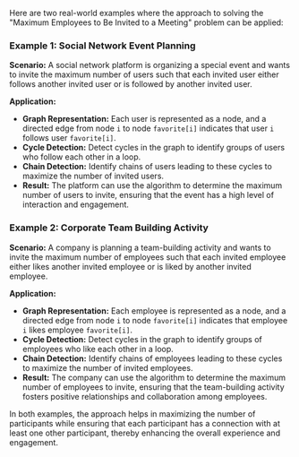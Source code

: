 Here are two real-world examples where the approach to solving the "Maximum Employees to Be Invited to a Meeting" problem can be applied:

### Example 1: Social Network Event Planning

**Scenario:**
A social network platform is organizing a special event and wants to invite the maximum number of users such that each invited user either follows another invited user or is followed by another invited user.

**Application:**
- **Graph Representation:** Each user is represented as a node, and a directed edge from node `i` to node `favorite[i]` indicates that user `i` follows user `favorite[i]`.
- **Cycle Detection:** Detect cycles in the graph to identify groups of users who follow each other in a loop.
- **Chain Detection:** Identify chains of users leading to these cycles to maximize the number of invited users.
- **Result:** The platform can use the algorithm to determine the maximum number of users to invite, ensuring that the event has a high level of interaction and engagement.

### Example 2: Corporate Team Building Activity

**Scenario:**
A company is planning a team-building activity and wants to invite the maximum number of employees such that each invited employee either likes another invited employee or is liked by another invited employee.

**Application:**
- **Graph Representation:** Each employee is represented as a node, and a directed edge from node `i` to node `favorite[i]` indicates that employee `i` likes employee `favorite[i]`.
- **Cycle Detection:** Detect cycles in the graph to identify groups of employees who like each other in a loop.
- **Chain Detection:** Identify chains of employees leading to these cycles to maximize the number of invited employees.
- **Result:** The company can use the algorithm to determine the maximum number of employees to invite, ensuring that the team-building activity fosters positive relationships and collaboration among employees.

In both examples, the approach helps in maximizing the number of participants while ensuring that each participant has a connection with at least one other participant, thereby enhancing the overall experience and engagement.
